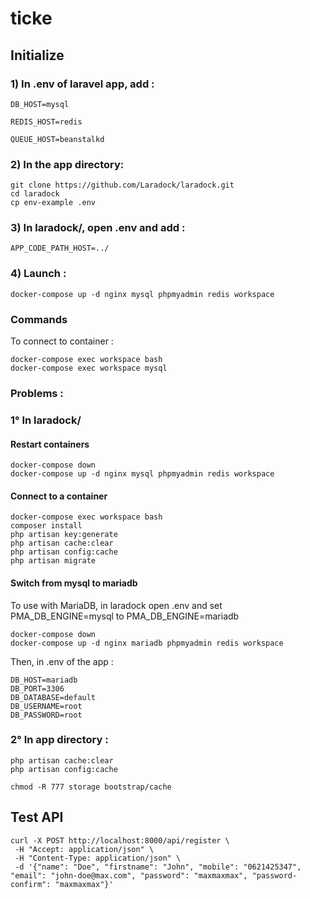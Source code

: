 # ticke

## Initialize

### 1) In .env of laravel app, add :

```
DB_HOST=mysql

REDIS_HOST=redis

QUEUE_HOST=beanstalkd
```

### 2) In the app directory:

```
git clone https://github.com/Laradock/laradock.git
cd laradock
cp env-example .env
```

### 3) In laradock/, open .env and add :

```
APP_CODE_PATH_HOST=../
```

### 4) Launch :

```
docker-compose up -d nginx mysql phpmyadmin redis workspace
```

### Commands

To connect to container :
```
docker-compose exec workspace bash
docker-compose exec workspace mysql
```

### Problems :

### 1° In laradock/

#### Restart containers
```
docker-compose down
docker-compose up -d nginx mysql phpmyadmin redis workspace
```

#### Connect to a container
```
docker-compose exec workspace bash
composer install
php artisan key:generate
php artisan cache:clear
php artisan config:cache
php artisan migrate
```

#### Switch from mysql to mariadb
To use with MariaDB, in laradock open .env and set PMA_DB_ENGINE=mysql to PMA_DB_ENGINE=mariadb
```
docker-compose down
docker-compose up -d nginx mariadb phpmyadmin redis workspace
```
Then, in .env of the app :
```
DB_HOST=mariadb
DB_PORT=3306
DB_DATABASE=default
DB_USERNAME=root
DB_PASSWORD=root
```

### 2° In app directory :
```
php artisan cache:clear
php artisan config:cache
```

```
chmod -R 777 storage bootstrap/cache
```

## Test API

```shell
curl -X POST http://localhost:8000/api/register \
 -H "Accept: application/json" \
 -H "Content-Type: application/json" \
 -d '{"name": "Doe", "firstname": "John", "mobile": "0621425347", "email": "john-doe@max.com", "password": "maxmaxmax", "password-confirm": "maxmaxmax"}'
```
